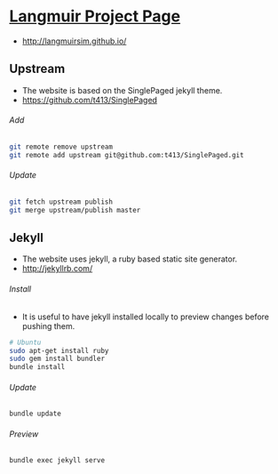 # [Langmuir Project Page](http://langmuirsim.github.io/)

* http://langmuirsim.github.io/

## Upstream

* The website is based on the SinglePaged jekyll theme.
* https://github.com/t413/SinglePaged

###### Add

```bash
git remote remove upstream
git remote add upstream git@github.com:t413/SinglePaged.git
```

###### Update

```bash
git fetch upstream publish
git merge upstream/publish master
```

## Jekyll

* The website uses jekyll, a ruby based static site generator.
* http://jekyllrb.com/

###### Install

* It is useful to have jekyll installed locally to preview changes before pushing them.

```bash
# Ubuntu
sudo apt-get install ruby
sudo gem install bundler
bundle install
```

###### Update

 ```bash
bundle update
```

###### Preview

 ```bash
bundle exec jekyll serve
 ```
